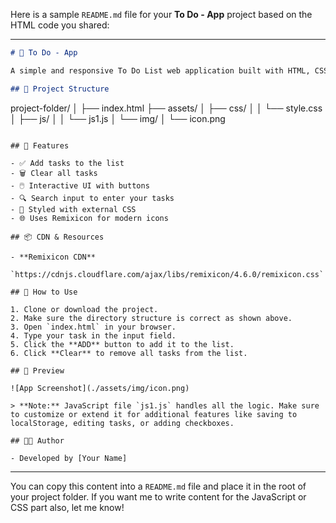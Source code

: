 Here is a sample `README.md` file for your **To Do - App** project based on the HTML code you shared:

---

```markdown
# 📝 To Do - App

A simple and responsive To Do List web application built with HTML, CSS, and JavaScript.

## 📁 Project Structure

```

project-folder/
│
├── index.html
├── assets/
│   ├── css/
│   │   └── style.css
│   ├── js/
│   │   └── js1.js
│   └── img/
│       └── icon.png

```

## 🔧 Features

- ✅ Add tasks to the list
- 🗑️ Clear all tasks
- 🖱️ Interactive UI with buttons
- 🔍 Search input to enter your tasks
- 🎨 Styled with external CSS
- 🌐 Uses Remixicon for modern icons

## 📦 CDN & Resources

- **Remixicon CDN**  
  `https://cdnjs.cloudflare.com/ajax/libs/remixicon/4.6.0/remixicon.css`

## 🚀 How to Use

1. Clone or download the project.
2. Make sure the directory structure is correct as shown above.
3. Open `index.html` in your browser.
4. Type your task in the input field.
5. Click the **ADD** button to add it to the list.
6. Click **Clear** to remove all tasks from the list.

## 📸 Preview

![App Screenshot](./assets/img/icon.png)

> **Note:** JavaScript file `js1.js` handles all the logic. Make sure to customize or extend it for additional features like saving to localStorage, editing tasks, or adding checkboxes.

## 🧑‍💻 Author

- Developed by [Your Name]
```

---

You can copy this content into a `README.md` file and place it in the root of your project folder. If you want me to write content for the JavaScript or CSS part also, let me know!
